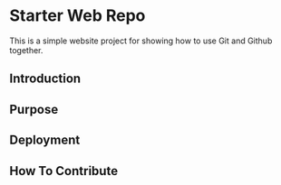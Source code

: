# Starter Web Repo

This is a simple website project for showing how to use Git and Github together.

## Introduction

## Purpose

## Deployment

## How To Contribute


